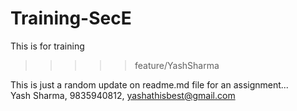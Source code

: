 # Training-SecE
This is for training

>>>>> feature/YashSharma


This is just a random update on readme.md file for an assignment...<br>
Yash Sharma, 9835940812, yashathisbest@gmail.com

